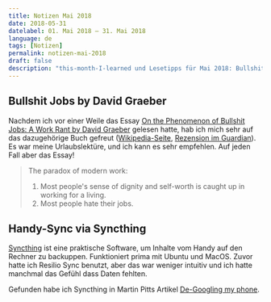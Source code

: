 ```yaml
---
title: Notizen Mai 2018
date: 2018-05-31
datelabel: 01. Mai 2018 – 31. Mai 2018
language: de
tags: [Notizen]
permalink: notizen-mai-2018
draft: false
description: "this-month-I-learned und Lesetipps für Mai 2018: Bullshit Jobs"
---
```



## Bullshit Jobs by David Graeber

Nachdem ich vor einer Weile das Essay [On the Phenomenon of Bullshit Jobs: A Work Rant by David Graeber](https://strikemag.org/bullshit-jobs/) gelesen hatte, hab ich mich sehr auf das dazugehörige Buch gefreut ([Wikipedia-Seite](https://en.wikipedia.org/wiki/Bullshit_Jobs), [Rezension im Guardian](https://www.theguardian.com/books/2018/may/25/bullshit-jobs-a-theory-by-david-graeber-review)). Es war meine Urlaubslektüre, und ich kann es sehr empfehlen. Auf jeden Fall aber das Essay!

> The paradox of modern work:
> 1. Most people's sense of dignity and self-worth is caught up in working for a living.
> 2. Most people hate their jobs.


## Handy-Sync via Syncthing

[Syncthing](https://syncthing.net/) ist eine praktische Software, um Inhalte vom Handy auf den Rechner zu backuppen. Funktioniert prima mit Ubuntu und MacOS. Zuvor hatte ich Resilio Sync benutzt, aber das war weniger intuitiv und ich hatte manchmal das Gefühl dass Daten fehlten.

Gefunden habe ich Syncthing in Martin Pitts Artikel [De-Googling my phone](https://piware.de/post/2018-05-01-android-degoogle/).
